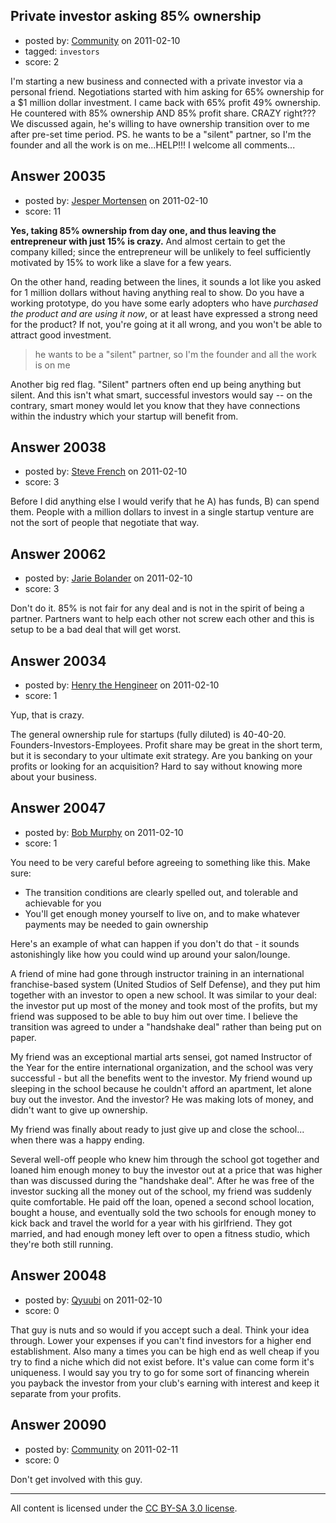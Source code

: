 ## Private investor asking 85% ownership

- posted by: [Community](https://stackexchange.com/users/-1/-1-community) on 2011-02-10
- tagged: `investors`
- score: 2

I'm starting a new business and connected with a private investor via a personal friend. Negotiations started with him asking for 65% ownership for a $1 million dollar investment. I came back with 65% profit 49% ownership. He countered with 85% ownership AND 85% profit share. CRAZY right???  We discussed again, he's willing to have ownership transition over to me after pre-set time period. PS. he wants to be a "silent" partner, so I'm the founder and all the work is on me...HELP!!! I welcome all comments...


## Answer 20035

- posted by: [Jesper Mortensen](https://stackexchange.com/users/-1/1261-jesper-mortensen) on 2011-02-10
- score: 11

**Yes, taking 85% ownership from day one, and thus leaving the entrepreneur with just 15% is crazy.** And almost certain to get the company killed; since the entrepreneur will be unlikely to feel sufficiently motivated by 15% to work like a slave for a few years.

On the other hand, reading between the lines, it sounds a lot like you asked for 1 million dollars without having anything real to show. Do you have a working prototype, do you have some early adopters who have *purchased the product and are using it now*, or at least have expressed a strong need for the product? If not, you're going at it all wrong, and you won't be able to attract good investment.

> he wants to be a "silent" partner, so I'm the founder and all the work is on me

Another big red flag. "Silent" partners often end up being anything but silent. And this isn't what smart, successful investors would say -- on the contrary, smart money would let you know that they have connections within the industry which your startup will benefit from.


## Answer 20038

- posted by: [Steve French](https://stackexchange.com/users/-1/818-steve-french) on 2011-02-10
- score: 3

Before I did anything else I would verify that he A) has funds, B) can spend them.  People with a million dollars to invest in a single startup venture are not the sort of people that negotiate that way.


## Answer 20062

- posted by: [Jarie Bolander](https://stackexchange.com/users/-1/585-jarie-bolander) on 2011-02-10
- score: 3

Don't do it. 85% is not fair for any deal and is not in the spirit of being a partner. Partners want to help each other not screw each other and this is setup to be a bad deal that will get worst.


## Answer 20034

- posted by: [Henry the Hengineer](https://stackexchange.com/users/-1/1692-henry-the-hengineer) on 2011-02-10
- score: 1

Yup, that is crazy.

The general ownership rule for startups (fully diluted) is 40-40-20. Founders-Investors-Employees. Profit share may be great in the short term, but it is secondary to your ultimate exit strategy. Are you banking on your profits or looking for an acquisition? Hard to say without knowing more about your business.


## Answer 20047

- posted by: [Bob Murphy](https://stackexchange.com/users/-1/5778-bob-murphy) on 2011-02-10
- score: 1

You need to be very careful before agreeing to something like this. Make sure:

 - The transition conditions are clearly spelled out, and tolerable and achievable for you
 - You'll get enough money yourself to live on, and to make whatever payments may be needed to gain ownership

Here's an example of what can happen if you don't do that - it sounds astonishingly like how you could wind up around your salon/lounge.

A friend of mine had gone through instructor training in an international franchise-based system (United Studios of Self Defense), and they put him together with an investor to open a new school. It was similar to your deal: the investor put up most of the money and took most of the profits, but my friend was supposed to be able to buy him out over time. I believe the transition was agreed to under a "handshake deal" rather than being put on paper.

My friend was an exceptional martial arts sensei, got named Instructor of the Year for the entire international organization, and the school was very successful - but all the benefits went to the investor. My friend wound up sleeping in the school because he couldn't afford an apartment, let alone buy out the investor. And the investor? He was making lots of money, and didn't want to give up ownership.

My friend was finally about ready to just give up and close the school... when there was a happy ending.

Several well-off people who knew him through the school got together and loaned him enough money to buy the investor out at a price that was higher than was discussed during the "handshake deal".  After he was free of the investor sucking all the money out of the school, my friend was suddenly quite comfortable. He paid off the loan, opened a second school location, bought a house, and eventually sold the two schools for enough money to kick back and travel the world for a year with his girlfriend. They got married, and had enough money left over to open a fitness studio, which they're both still running.



## Answer 20048

- posted by: [Qyuubi](https://stackexchange.com/users/-1/7233-qyuubi) on 2011-02-10
- score: 0

That guy is nuts and so would if you accept such a deal. Think your idea through. Lower your expenses if you can't find investors for a higher end establishment. Also many a times you can be high end as well cheap if you try to find a niche which did not exist before. It's value can come form it's uniqueness. I would say you try to go for some sort of financing wherein you payback the investor from your club's earning with interest and keep it separate from your profits.  


## Answer 20090

- posted by: [Community](https://stackexchange.com/users/-1/-1-community) on 2011-02-11
- score: 0

Don't get involved with this guy.



---

All content is licensed under the [CC BY-SA 3.0 license](https://creativecommons.org/licenses/by-sa/3.0/).
